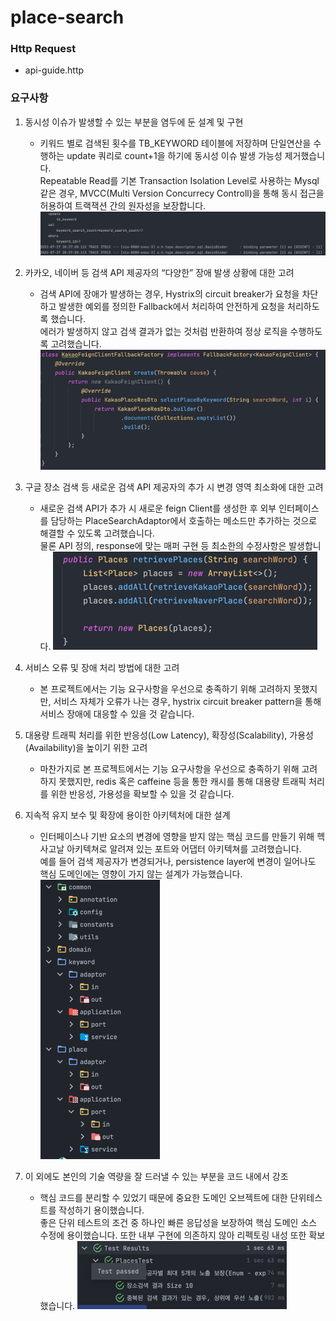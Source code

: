 # place-search

### Http Request
- api-guide.http

### 요구사항
1. 동시성 이슈가 발생할 수 있는 부분을 염두에 둔 설계 및 구현
   - 키워드 별로 검색된 횟수를 TB_KEYWORD 테이블에 저장하며 단일연산을 수행하는 update 쿼리로 count+1을 하기에 동시성 이슈 발생 가능성 제거했습니다.  
     Repeatable Read를 기본 Transaction Isolation Level로 사용하는 Mysql 같은 경우, MVCC(Multi Version Concurrecy Controll)을 통해 동시 접근을 허용하여 트랙잭션 간의 원자성을 보장합니다.
     ![img_1.png](chore/img_1.png)

2. 카카오, 네이버 등 검색 API 제공자의 “다양한” 장애 발생 상황에 대한 고려
   - 검색 API에 장애가 발생하는 경우, Hystrix의 circuit breaker가 요청을 차단하고 발생한 예외를 정의한 Fallback에서 처리하여 안전하게 요청을 처리하도록 했습니다.  
    에러가 발생하지 않고 검색 결과가 없는 것처럼 반환하여 정상 로직을 수행하도록 고려했습니다.  
     ![img.png](chore/img.png)     

3. 구글 장소 검색 등 새로운 검색 API 제공자의 추가 시 변경 영역 최소화에 대한 고려
   - 새로운 검색 API가 추가 시 새로운 feign Client를 생성한 후 외부 인터페이스를 담당하는 PlaceSearchAdaptor에서 호출하는 메소드만 추가하는 것으로 해결할 수 있도록 고려했습니다.  
     물론 API 정의, response에 맞는 매퍼 구현 등 최소한의 수정사항은 발생합니다.
     ![img_2.png](chore/img_2.png)

4. 서비스 오류 및 장애 처리 방법에 대한 고려
   - 본 프로젝트에서는 기능 요구사항을 우선으로 충족하기 위해 고려하지 못했지만, 서비스 자체가 오류가 나는 경우, hystrix circuit breaker pattern을 통해 서비스 장애에 대응할 수 있을 것 같습니다.
    
5. 대용량 트래픽 처리를 위한 반응성(Low Latency), 확장성(Scalability), 가용성(Availability)을 높이기 위한 고려    
   - 마찬가지로 본 프로젝트에서는 기능 요구사항을 우선으로 충족하기 위해 고려하지 못했지만, redis 혹은 caffeine 등을 통한 캐시를 통해 대용량 트래픽 처리를 위한 반응성, 가용성을 확보할 수 있을 것 같습니다.  
     
6. 지속적 유지 보수 및 확장에 용이한 아키텍처에 대한 설계
   - 인터페이스나 기반 요소의 변경에 영향을 받지 않는 핵심 코드를 만들기 위해 헥사고날 아키텍쳐로 알려져 있는 포트와 어댑터 아키텍쳐를 고려했습니다.  
    예를 들어 검색 제공자가 변경되거나, persistence layer에 변경이 일어나도 핵심 도메인에는 영향이 가지 않는 설계가 가능했습니다.  
     ![img_4.png](chore/img_4.png)
    
7. 이 외에도 본인의 기술 역량을 잘 드러낼 수 있는 부분을 코드 내에서 강조
   - 핵심 코드를 분리할 수 있었기 때문에 중요한 도메인 오브젝트에 대한 단위테스트를 작성하기 용이했습니다.  
     좋은 단위 테스트의 조건 중 하나인 빠른 응답성을 보장하여 핵심 도메인 소스 수정에 용이했습니다. 또한 내부 구현에 의존하지 않아 리펙토링 내성 또한 확보했습니다.
     ![img_3.png](chore/img_3.png)